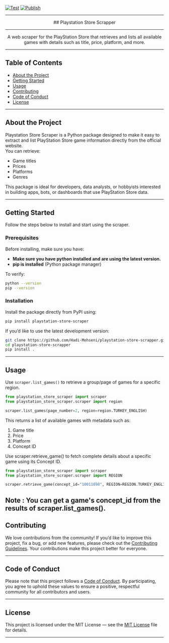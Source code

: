 [![Test](https://github.com/Hadi-Mohseni/playstation-store-scrapper/actions/workflows/test.yaml/badge.svg)](https://github.com/Hadi-Mohseni/playstation-store-scrapper/actions/workflows/test.yaml)
[![Publish](https://github.com/Hadi-Mohseni/playstation-store-scrapper/actions/workflows/publish.yaml/badge.svg)](https://github.com/Hadi-Mohseni/playstation-store-scrapper/actions/workflows/publish.yaml)

<hr>
<div align='center'>
## Playstation Store Scrapper 

---

A web scraper for the PlayStation Store that retrieves and lists all available games with details such as title, price, platform, and more.
</div>

---

## Table of Contents
- [About the Project](#about-the-project)
- [Getting Started](#getting-started)
- [Usage](#usage)
- [Contributing](#contributing)
- [Code of Conduct](#code-of-conduct)
- [License](#license)

---

## About the Project
Playstation Store Scraper is a Python package designed to make it easy to extract and list PlayStation Store game information directly from the official website.  
You can retrieve:
- Game titles  
- Prices  
- Platforms  
- Genres  

This package is ideal for developers, data analysts, or hobbyists interested in building apps, bots, or dashboards that use PlayStation Store data.

---

## Getting Started
Follow the steps below to install and start using the scraper.


###  Prerequisites
Before installing, make sure you have:
- **Make sure you have python installed and are using the latest version.**
- **pip is installed** (Python package manager)

To verify:
```bash
python --version
pip --version
```
### Installation
Install the package directly from PyPI using:
```bash
pip install playstation-store-scraper
```
If you’d like to use the latest development version:
```bash
git clone https://github.com/Hadi-Mohseni/playstation-store-scrapper.git
cd playstation-store-scrapper
pip install .
```

---

## Usage

Use `scraper.list_games()` to retrieve a group/page of games for a specific region.

```python
from playstation_store_scraper import scraper
from playstation_store_scraper.scraper import region

scraper.list_games(page_number=2, region=region.TURKEY_ENGLISH)
```
This returns a list of available games with metadata such as:

1. Game title
2. Price
3. Platform
4. Concept ID


Use scraper.retrieve_game() to fetch complete details about a specific game using its Concept ID.
```python
from playstation_store_scraper import scraper
from playstation_store_scraper.scraper import REGION

scraper.retrieve_game(concept_id="10011898", REGION=REGION.TURKEY_ENGLISH)
```

Note : You can get a game's concept_id from the results of scraper.list_games().
---

## Contributing

We love contributions from the community!
If you’d like to improve this project, fix a bug, or add new features, please check out the [Contributing Guidelines](CONTRIBUTING.md).
Your contributions make this project better for everyone.

---

## Code of Conduct

Please note that this project follows a [Code of Conduct](CODE_OF_CONDUCT.md).
By participating, you agree to uphold these values to ensure a positive, respectful community for all contributors and users.

---

## License

This project is licensed under the MIT License — 
see the [MIT License](LICENSE) file for details.

---
